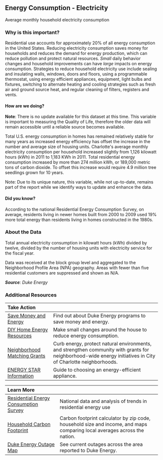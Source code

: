 ## Energy Consumption - Electricity
Average monthly household electricity consumption

### Why is this important?
Residential use accounts for approximately 20% of all energy consumption in the United States. Reducing electricity consumption saves money for households and reduces the demand for energy production, which can reduce pollution and protect natural resources. *Small* daily behavior changes and household improvements can have *large* impacts on energy consumption. Strategies to reduce household electricity use include sealing and insulating walls, windows, doors and floors, using a programmable thermostat, using energy efficient appliances, equipment, light bulbs and fixtures, switching to alternate heating and cooling strategies such as fresh air and ground source heat, and regular cleaning of filters, registers and vents. 

#### How are we doing? 
**Note**: There is no update available for this dataset at this time. This variable is important to measuring the Quality of Life, therefore the older data will remain accessible until a reliable source becomes available. 

Total U.S. energy consumption in homes has remained relatively stable for many years as increased energy efficiency has offset the increase in the number and average size of housing units. Charlotte's average monthly electricity consumption per household increased slightly from 1,126 kilowatt hours (kWh) in 2011 to 1,183 KWh in 2011. Total residential energy consumption increased by more than 274 million kWh, or 189,000 metric tons of carbon dioxide. To offset this increase would require 4.9 million tree seedlings grown for 10 years. 

Note: Due to its unique nature, this variable, while not up-to-date, remains part of the report while we identify ways to update and enhance the data. 

#### Did you know?
According to the national Residential Energy Consumption Survey, on average, residents living in newer homes built from 2000 to 2009 used 19% more total energy than residents living in homes constructed in the 1980s. 

### About the Data
Total annual electricity consumption in kilowatt hours (kWh) divided by twelve, divided by the number of housing units with electricity service for the fiscal year. 

Data was received at the block group level and aggregated to the Neighborhood Profile Area (NPA) geography. Areas with fewer than five residential customers are suppressed and shown as N/A. 

_**Source**: Duke Energy_

### Additional Resources
|Take Action |     |
|:- |:- |
|[Save Money and Energy](http://www.duke-energy.com/north-carolina/savings.asp) |Find out about Duke Energy programs to save money and energy.
|[DIY Home Energy Resources](https://www.energy.gov/energysaver/energy-saver) |Make small changes around the house to reduce energy consumption.
|[Neighborhood Matching Grants](https://www.charlottenc.gov/Streets-and-Neighborhoods/Get-Involved/Neighborhood-Matching-Grants) |Curb energy, protect natural environments, and strengthen community with grants for neighborhood-wide energy initiatives in City of Charlotte neighborhoods.
|[ENERGY STAR Information](http://www.energystar.gov/index.cfm?c=home_improvement.hm_improvement_index) |Guide to choosing an energy-efficient appliance.

|Learn More |     |
|:- |:- |
|[Residential Energy Consumption Survey](http://www.eia.gov/consumption/residential/index.cfm) |National data and analysis of trends in residential energy use
|[Household Carbon Footprint](http://coolclimate.berkeley.edu/carboncalculator) |Carbon footprint calculator by zip code, household size and income, and maps comparing local averages across the nation.
|[Duke Energy Outage Map](http://outagemap.duke-energy.com/ncsc/default.html) |See current outages across the area reported to Duke Energy.
